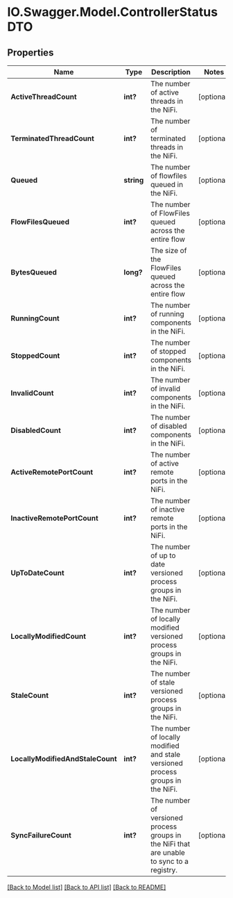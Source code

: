 # IO.Swagger.Model.ControllerStatusDTO
## Properties

Name | Type | Description | Notes
------------ | ------------- | ------------- | -------------
**ActiveThreadCount** | **int?** | The number of active threads in the NiFi. | [optional] 
**TerminatedThreadCount** | **int?** | The number of terminated threads in the NiFi. | [optional] 
**Queued** | **string** | The number of flowfiles queued in the NiFi. | [optional] 
**FlowFilesQueued** | **int?** | The number of FlowFiles queued across the entire flow | [optional] 
**BytesQueued** | **long?** | The size of the FlowFiles queued across the entire flow | [optional] 
**RunningCount** | **int?** | The number of running components in the NiFi. | [optional] 
**StoppedCount** | **int?** | The number of stopped components in the NiFi. | [optional] 
**InvalidCount** | **int?** | The number of invalid components in the NiFi. | [optional] 
**DisabledCount** | **int?** | The number of disabled components in the NiFi. | [optional] 
**ActiveRemotePortCount** | **int?** | The number of active remote ports in the NiFi. | [optional] 
**InactiveRemotePortCount** | **int?** | The number of inactive remote ports in the NiFi. | [optional] 
**UpToDateCount** | **int?** | The number of up to date versioned process groups in the NiFi. | [optional] 
**LocallyModifiedCount** | **int?** | The number of locally modified versioned process groups in the NiFi. | [optional] 
**StaleCount** | **int?** | The number of stale versioned process groups in the NiFi. | [optional] 
**LocallyModifiedAndStaleCount** | **int?** | The number of locally modified and stale versioned process groups in the NiFi. | [optional] 
**SyncFailureCount** | **int?** | The number of versioned process groups in the NiFi that are unable to sync to a registry. | [optional] 

[[Back to Model list]](../README.md#documentation-for-models) [[Back to API list]](../README.md#documentation-for-api-endpoints) [[Back to README]](../README.md)

